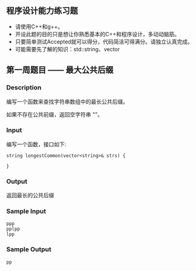 ## 程序设计能力练习题

- 请使用C++和g++。
- 开设此题的目的只是想让你熟悉基本的C++和程序设计，多动动脑筋。
- 只要简单测试Accepted就可以得分，代码简洁可得满分。请独立认真完成。
- 可能需要先了解的知识：std::string、vector

## 第一周题目 —— 最大公共后缀

### Description

编写一个函数来查找字符串数组中的最长公共后缀。

如果不存在公共前缀，返回空字符串 ""。

### Input
编写一个函数，接口如下:
```
string longestCommon(vector<string>& strs) {

}
```

### Output
返回最长的公共后缀

### Sample Input
```
ppp
pplpp
lpp
```

### Sample Output
```
pp
```

